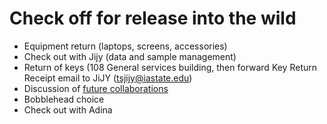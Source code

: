 # Check off for release into the wild

- Equipment return (laptops, screens, accessories)
- Check out with Jijy (data and sample management)
- Return of keys (108 General services building, then forward Key Return Receipt email to JiJY (tsjijy@iastate.edu)
- Discussion of [future collaborations](https://github.com/germs-lab/SOPs/blob/master/release/future_collabs.md)
- Bobblehead choice
- Check out with Adina
